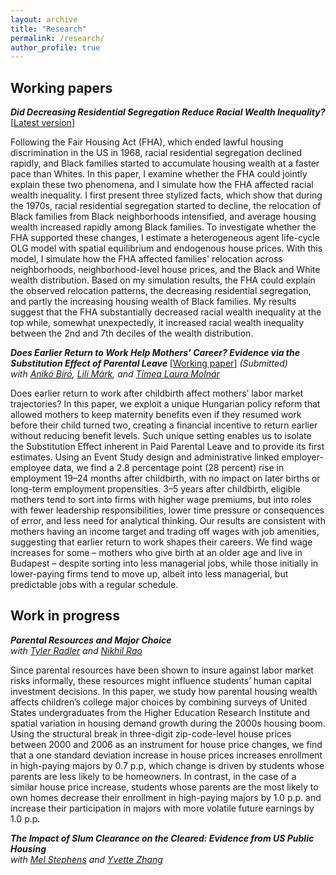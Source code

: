 ```yaml
---
layout: archive
title: "Research"
permalink: /research/
author_profile: true
---
```


<!-- ## Job market paper -->

## Working papers

***Did Decreasing Residential Segregation Reduce Racial Wealth Inequality?*** [[Latest version][jmp]]<br>

Following the Fair Housing Act (FHA), which ended lawful housing discrimination in the US in 1968, racial residential segregation declined rapidly, and Black families started to accumulate housing wealth at a faster pace than Whites. In this paper, I examine whether the FHA could jointly explain these two phenomena, and I simulate how the FHA affected racial wealth inequality. I first present three stylized facts, which show that during the 1970s, racial residential segregation started to decline, the relocation of Black families from Black neighborhoods intensified, and average housing wealth increased rapidly among Black families. To investigate whether the FHA supported these changes, I estimate a heterogeneous agent life-cycle OLG model with spatial equilibrium and endogenous house prices. With this model, I simulate how the FHA affected families' relocation across neighborhoods, neighborhood-level house prices, and the Black and White wealth distribution. Based on my simulation results, the FHA could explain the observed relocation patterns, the decreasing residential segregation, and partly the increasing housing wealth of Black families. My results suggest that the FHA substantially decreased racial wealth inequality at the top while, somewhat unexpectedly, it increased racial wealth inequality between the 2nd and 7th deciles of the wealth distribution. 

***Does Earlier Return to Work Help Mothers’ Career? Evidence via the Substitution Effect of Parental Leave*** [[Working paper][gyed_extra]] _(Submitted)_ <br>
_with [Anikó Bíró](https://sites.google.com/site/aniko17biro/), [Lili Márk](https://economics.ceu.edu/people/lili-mark), and [Tímea Laura Molnár](https://timea-laura-molnar.com/)_

Does earlier return to work after childbirth affect mothers’ labor market trajectories? In this paper, we exploit a unique Hungarian policy reform that allowed mothers to keep maternity benefits even if they resumed work before their child turned two, creating a financial incentive to return earlier without reducing benefit levels. Such unique setting enables us to isolate the Substitution Effect inherent in Paid Parental Leave and to provide its first estimates. Using an Event Study design and administrative linked employer-employee data, we find a 2.8 percentage point (28 percent) rise in employment 19–24 months after childbirth, with no impact on later births or long-term employment propensities. 3–5 years after childbirth, eligible mothers tend to sort into firms with higher wage premiums, but into roles with fewer leadership responsibilities, lower time pressure or consequences of error, and less need for analytical thinking. Our results are consistent with mothers having an income target and trading off wages with job amenities, suggesting that earlier return to work shapes their careers. We find wage increases for some – mothers who give birth at an older age and live in Budapest – despite sorting into less managerial jobs, while those initially in lower-paying firms tend to move up, albeit into less managerial, but predictable jobs with a regular schedule.

## Work in progress

***Parental Resources and Major Choice***<br> 
_with [Tyler Radler](https://tradler.github.io/) and [Nikhil Rao](https://sites.google.com/view/nikhil-rao/)_

Since parental resources have been shown to insure against labor market risks informally, these resources might influence students’ human capital investment decisions. In this paper, we study how parental housing wealth affects children’s college major choices by combining surveys of United States undergraduates from the Higher Education Research Institute and spatial variation in housing demand growth during the 2000s housing boom. Using the structural break in three-digit zip-code-level house prices between 2000 and 2006 as an instrument for house price changes, we find that a one standard deviation increase in house prices increases enrollment in high-paying majors by 0.7 p.p, which change is driven by students whose parents are less likely to be homeowners. In contrast, in the case of a similar house price increase, students whose parents are the most likely to own homes decrease their enrollment in high-paying majors by 1.0 p.p. and increase their participation in majors with more volatile future earnings by 1.0 p.p.

***The  Impact  of  Slum  Clearance  on  the  Cleared:  Evidence  from  US  Public Housing***<br>
_with [Mel Stephens](https://sites.lsa.umich.edu/mstep/) and [Yvette Zhang](https://economics.yale.edu/people/yvette-zhang)_




[jmp]: ../files/zsigmond_palvolgyi_jmp.pdf
[gyed_extra]: ../files/bmmp_mothers_return_to_work.pdf